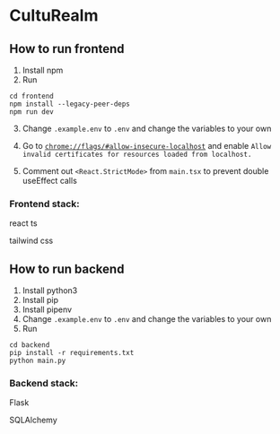 # CultuRealm

## How to run frontend

1. Install npm
2. Run

```
cd frontend
npm install --legacy-peer-deps
npm run dev
```

3. Change `.example.env` to `.env` and change the variables to your own

4. Go to [`chrome://flags/#allow-insecure-localhost`](chrome://flags/#allow-insecure-localhost) and enable `Allow invalid certificates for resources loaded from localhost.`

5. Comment out `<React.StrictMode>` from `main.tsx` to prevent double useEffect calls

### Frontend stack:

react ts

tailwind css

## How to run backend

1. Install python3
2. Install pip
3. Install pipenv
4. Change `.example.env` to `.env` and change the variables to your own
5. Run

```
cd backend
pip install -r requirements.txt
python main.py
```

### Backend stack:

Flask

SQLAlchemy
